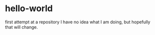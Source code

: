 # hello-world
first attempt at a repository
I have no idea what I am doing, but hopefully that will change.
